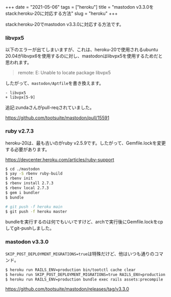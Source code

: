 +++
date = "2021-05-06"
tags = ["heroku"]
title = "mastodon v3.3.0をstack:heroku-20に対応する方法"
slug = "heroku"
+++

stack:heroku-20でmastodon v3.3.0に対応する方法です。

### libvpx5

以下のエラーが出てしまいますが、これは、heroku-20で使用されるubuntu 20.04がlibvpx6を使用するのに対し、mastodonはlibvpx5を使用するためだと思われます。

> remote: E: Unable to locate package libvpx5

したがって、`mastodon/Aptfile`を書き換えます。

```
- libvpx5
+ libvpx[5-9]
```

追記:zundaさんがpull-reqされていました。

https://github.com/tootsuite/mastodon/pull/15591

### ruby v2.7.3

heroku-20は、最も古いのがruby v2.5.9です。したがって、Gemfile.lockを変更する必要があります。

https://devcenter.heroku.com/articles/ruby-support

```sh
$ cd ./mastodon
$ yay -S rbenv ruby-build
$ rbenv init
$ rbenv install 2.7.3
$ rbenv local 2.7.3
$ gem i bundler
$ bundle

# git push -f heroku main 
$ git push -f heroku master
```

bundleを実行するのは何でもいいですけど、archで実行後にGemfile.lockをcpしてgit-pushしました。

### mastodon v3.3.0

`SKIP_POST_DEPLOYMENT_MIGRATIONS=true`は特殊だけど、他はいつも通りのコマンド。

```sh
$ heroku run RAILS_ENV=production bin/tootctl cache clear
$ heroku run SKIP_POST_DEPLOYMENT_MIGRATIONS=true RAILS_ENV=production bundle exec rails db:migrate
$ heroku run RAILS_ENV=production bundle exec rails assets:precompile
```

https://github.com/tootsuite/mastodon/releases/tag/v3.3.0
